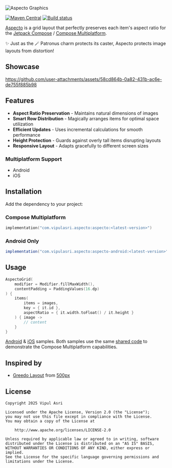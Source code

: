 ![Aspecto Graphics](https://github.com/user-attachments/assets/27b8e750-cc42-4e99-b8ff-ea549f118aa5)<br>

[![Maven Central](https://img.shields.io/maven-central/v/com.vipulasri.aspecto/aspecto)](https://search.maven.org/search?q=g:com.vipulasri.aspecto)
[![Build status](https://github.com/vipulasri/aspecto/actions/workflows/publish.yml/badge.svg)](https://github.com/vipulasri/aspecto/actions)

[Aspecto](https://github.com/vipulasri/aspecto) is a grid layout that perfectly preserves each item's aspect ratio for the [Jetpack Compose](https://developer.android.com/compose) / [Compose Multiplatform](https://www.jetbrains.com/compose-multiplatform/).

✨ Just as the 🪄 Patronus charm protects its caster, Aspecto protects image layouts from distortion!<br>

## Showcase
https://github.com/user-attachments/assets/58cd864b-0a82-431b-ac6e-de755f885b98

## Features

- **Aspect Ratio Preservation** - Maintains natural dimensions of images
- **Smart Row Distribution** - Magically arranges items for optimal space utilization
- ️**Efficient Updates** - Uses incremental calculations for smooth performance
- **Height Protection** - Guards against overly tall items disrupting layouts
- **Responsive Layout** - Adapts gracefully to different screen sizes

### Multiplatform Support
- Android
- iOS

## Installation

Add the dependency to your project:

### Compose Multiplatform
```kotlin
implementation("com.vipulasri.aspecto:aspecto:<latest-version>")
```

### Android Only
```groovy
implementation("com.vipulasri.aspecto:aspecto-android:<latest-version>")
```

## Usage

```kotlin
AspectoGrid(
    modifier = Modifier.fillMaxWidth(),
    contentPadding = PaddingValues(16.dp)
) {
    items(
        items = images,
        key = { it.id },
        aspectRatio = { it.width.toFloat() / it.height }
    ) { image ->
        // content
    }
}
```
[Android](https://github.com/vipulasri/aspecto/tree/main/sample) & 
[iOS](https://github.com/vipulasri/aspecto/tree/main/iosApp) samples.
Both samples use the same [shared code](https://github.com/vipulasri/aspecto/tree/main/sample/src/commonMain/kotlin/com/vipulasri/aspecto/sample/App.kt) to demonstrate the Compose Multiplatform capabilities.

## Inspired by

* [Greedo Layout](https://github.com/500px/greedo-layout-for-android) from [500px](https://github.com/500px)

## License

```
Copyright 2025 Vipul Asri

Licensed under the Apache License, Version 2.0 (the "License");
you may not use this file except in compliance with the License.
You may obtain a copy of the License at

    http://www.apache.org/licenses/LICENSE-2.0

Unless required by applicable law or agreed to in writing, software
distributed under the License is distributed on an "AS IS" BASIS,
WITHOUT WARRANTIES OR CONDITIONS OF ANY KIND, either express or implied.
See the License for the specific language governing permissions and
limitations under the License.
```

